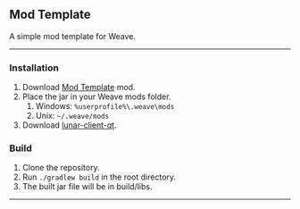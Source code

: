 ## Mod Template
A simple mod template for Weave.

---

### Installation
1. Download [Mod Template](https://github.com/Syz66/ModTemplate/releases/latest) mod.
2. Place the jar in your Weave mods folder.
    1. Windows: `%userprofile%\.weave\mods`
    2. Unix: `~/.weave/mods`
3. Download [lunar-client-qt](https://github.com/Youded-byte/lunar-client-qt/releases/latest).

### Build
1. Clone the repository.
2. Run `./gradlew build` in the root directory.
3. The built jar file will be in build/libs.

---